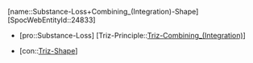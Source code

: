 ﻿---
type: TrizContradiction
aliases:
- Substance-Loss+Combining_(Integration)-Shape
license: CC BY-SA 4.0
copyright: https://github.com/SpocWeb
IsDeleted: false
IsReadOnly: false
Confidential: public
tags: 
- Triz/Contradiction
---
[name::Substance-Loss+Combining_(Integration)-Shape]
[SpocWebEntityId::24833]
+ [pro::Substance-Loss]
[Triz-Principle::[Triz-Combining_(Integration)](tech/Triz/Principle/Triz-Combining_(Integration).md)]
- [con::[Triz-Shape](tech/Triz/Parameter/Triz-Shape.md)]


